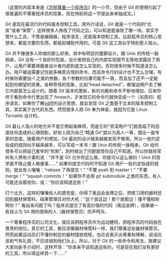 （这里的内容本来是《[怎样尊重一个程序员](http://www.yinwang.org/blog-cn/2015/03/03/how-to-respect-a-programmer)》的一小节，但由于 Git 的使用引起了很普遍的不尊重程序员的现象，现在特别将这一节提出来单独成文。）

Git 是现在最流行的代码版本控制工具。用外行话说，Git 就是一个代码的“仓库”或者“保管”，这样很多人修改了代码之后，可以知道是谁改了哪一块。其实不管什么工具，不管是编辑器，程序语言，还是版本控制工具，比起程序员的核心思想来，都是次要的东西，都是起辅助作用的。可是 Git 这工具似乎特别惹人恼火。

Git 并不像很多人吹嘘的那么好用，其中有明显的蹩脚设计。跟 Unix 的传统一脉相承，Git 没有一个良好的包装，设计者把自己的内部实现细节无情地泄露给了用户，让用户需要琢磨者设计者内部到底怎么实现的，否则很多时候不知道该怎么办。用户被迫需要记住挺多稀奇古怪的命令，而且命令行的设计也不怎么合理，有时候你需要加-f 之类的参数，各个参数的位置可能不一致，而且加了还不一定能起到你期望的效果。各种奇怪的现象，比如”head detached”，都强迫用户去了解它内部是怎么设计的。随着 Git 版本的更新，新的功能和命令不断地增加，后来你终于看到命令行里出现了 foreach，才发现它的命令行就快变成一个（劣质的）程序语言。如果你了解[ydiff](https://github.com/yinwang0/ydiff)的设计思想，就会发现 Git 之类基于文本的版本控制工具，其实属于古代的东西。然而很多人把 Git 奉为神圣，就因为它是 Linus Torvalds 设计的。

Git 最让人恼火的地方并不是它用起来麻烦，而是它的“资深用户”们居高临下的态度给你造成的心理阴影。好些人因为自己“精通 Git”就以为高人一等，摆出一副专家的态度。随着用户的增加，Git 最初的设计越来越被发现不够用，所以一些约定俗成的规则似乎越来越多，可以写成一本书！跟 Unix 的传统一脉相承，Git 给你很多可以把自己套牢的“机制”，到时候出了问题就怪你自己不知道。所以你就经常听有人煞有介事的说：“并不是 Git 允许你这么做，你就可以这么做的！Unix 的哲学是不阻止傻人做傻事……” 如果你提交代码时不知道 Git 用户一些约定俗成的规则，就会有人嚷嚷：“rebase 了再提交！” “不要 push 到 master！” “不要 merge！” “squash commits！” 如果你不会用 git submodule 之类的东西，有人可能还会鄙视你，说：“你应该知道这些！”

打个比方，这样的嚷嚷给人的感觉是，你得了奥运会金牌之后，把练习用的器材还回到器材保管科，结果管理员对你大吼：“这个放这边！那个放那边！懂不懂规矩啊你？” 看出来问题了吗？程序员提交了有高价值的代码（奥运金牌），结果被一些自认为 Git 用的很熟的人（器材保管员）厉声呵斥。

一个尊重程序员的公司文化，就应该把程序员作为运动健将，把程序员的代码放在尊贵的地位。其它的工具，都应该像器材保管科一样。我们尊重这些器材保管员，然而如果运动员们不懂你制定的器材摆放规矩，也应该表示出尊重和理解，说话应该和气有礼貌，不应该骑到他们头上。所以，对于 Git 的一些命令和用法，我建议大家向新手介绍时，这样开场：“你本来不该知道这些的，可是现在我们没有更好的工具，所以得这样弄一下……”

